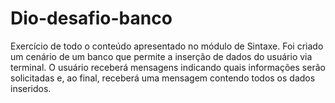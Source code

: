 # Dio-desafio-banco
Exercício de todo o conteúdo apresentado no módulo de Sintaxe. Foi criado um cenário de um banco que permite a inserção de dados do usuário via terminal. O usuário receberá mensagens indicando quais informações serão solicitadas e, ao final, receberá uma mensagem contendo todos os dados inseridos.
